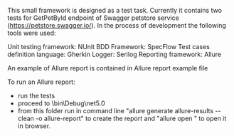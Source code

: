 This small framework is designed as a test task.
Currently it contains two tests for GetPetById endpoint of Swagger petstore service (https://petstore.swagger.io/).
In the process of development the following tools were used: 

Unit testing framework: NUnit
BDD Framework: SpecFlow
Test cases definition language: Gherkin
Logger: Serilog
Reporting framework: Allure

An example of Allure report is contained in Allure report example file 

To run an Allure report:
- run the tests
- proceed to \bin\Debug\net5.0
- from this folder run in command line 
    "allure generate allure-results --clean -o allure-report" 
  to  create the report and
    "allure open <path to allure report folder>" 
  to open it in browser.
